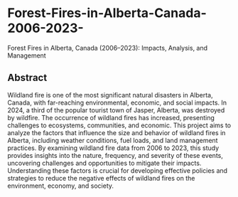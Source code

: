 # Forest-Fires-in-Alberta-Canada-2006-2023-
Forest Fires in Alberta, Canada (2006–2023): Impacts, Analysis, and Management

## Abstract
Wildland fire is one of the most significant natural disasters in Alberta, Canada, with far-reaching environmental, economic, and social impacts. In 2024, a third of the popular tourist town of Jasper, Alberta, was destroyed by wildfire. The occurrence of wildland fires has increased, presenting challenges to ecosystems, communities, and economic. This project aims to analyze the factors that influence the size and behavior of wildland fires in Alberta, including weather conditions, fuel loads, and land management practices. By examining wildland fire data from 2006 to 2023, this study provides insights into the nature, frequency, and severity of these events, uncovering challenges and opportunities to mitigate their impacts. Understanding these factors is crucial for developing effective policies and strategies to reduce the negative effects of wildland fires on the environment, economy, and society.
